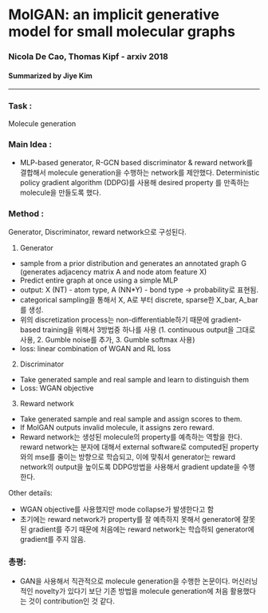 # MolGAN: an implicit generative model for small molecular graphs
### Nicola De Cao, Thomas Kipf - arxiv 2018
#### Summarized by Jiye Kim

---

### **Task** : 
Molecule generation


### **Main Idea** : 
-  MLP-based generator, R-GCN based discriminator & reward network를 결합해서 molecule generation을 수행하는 network를 제안했다. Deterministic policy gradient algorithm (DDPG)를 사용해 desired property 를 만족하는 molecule을 만들도록 했다.


### **Method** :  
Generator, Discriminator, reward network으로 구성된다.
1. Generator

- sample from a prior distribution and generates an annotated graph G (generates adjacency matrix A and node atom feature X)
- Predict entire graph at once using a simple MLP
- output: X (NT) - atom type, A (NN*Y) - bond type → probability로 표현됨.
- categorical sampling을 통해서 X, A로 부터 discrete, sparse한 X_bar, A_bar를 생성.
- 위의 discretization process는 non-differentiable하기 때문에 gradient-based training을 위해서 3방법중 하나를 사용 (1. continuous output을 그대로 사용, 2. Gumble noise를 추가, 3. Gumble softmax 사용)
- loss: linear combination of WGAN and RL loss

2. Discriminator

- Take generated sample and real sample and learn to distinguish them
- Loss: WGAN objective

3. Reward network

- Take generated sample and real sample and assign scores to them.
- If MolGAN outputs invalid molecule, it assigns zero reward.
- Reward network는 생성된 molecule의 property를 예측하는 역할을 한다. reward network는 분자에 대해서 external software로 computed된 property와의 mse를 줄이는 방향으로 학습되고, 이에 맞춰서 generator는 reward network의 output을 높이도록 DDPG방법을 사용해서 gradient update을 수행한다.

Other details:

- WGAN objective를 사용했지만 mode collapse가 발생한다고 함
- 초기에는 reward network가 property를 잘 예측하지 못해서 generator에 잘못된 gradient를 주기 때문에 처음에는 reward network는 학습하되 generator에 gradient를 주지 않음.







### **총평**:
- GAN을 사용해서 직관적으로 molecule generation을 수행한 논문이다. 머신러닝적인 novelty가 있다기 보단 기존 방법을 molecule generation에 처음 활용했다는 것이 contribution인 것 같다.
